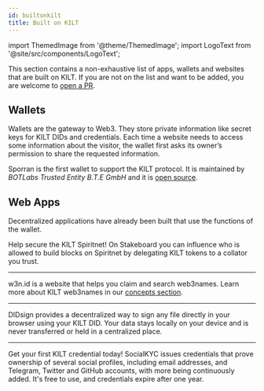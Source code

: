 ```yaml
---
id: builtonkilt
title: Built on KILT
---
```


import ThemedImage from '@theme/ThemedImage';
import LogoText from '@site/src/components/LogoText';

This section contains a non-exhaustive list of apps, wallets and websites that are built on KILT.
If you are not on the list and want to be added, you are welcome to [open a PR](https://github.com/KILTprotocol/docs/edit/master/docs/develop/05_builtonkilt.md).

## Wallets

Wallets are the gateway to Web3.
They store private information like secret keys for KILT DIDs and credentials.
Each time a website needs to access some information about the visitor, the wallet first asks its owner’s permission to share the requested information.


<LogoText
    linkTo='https://sporran.org'
    srcLight='/img/showcase/sporran_light.svg'
    srcDark='/img/showcase/sporran_dark.svg'
    width='90'
    alt='bte-sporran-wallet-logo'>
    Sporran is the first wallet to support the KILT protocol.
    It is maintained by _BOTLabs Trusted Entity B.T.E GmbH_ and it is [open source](https://github.com/BTE-Trusted-Entity/sporran-extension).
</LogoText>

## Web Apps

Decentralized applications have already been built that use the functions of the wallet.

<LogoText
    linkTo='https://stakeboard.kilt.io/'
    srcLight='/img/showcase/stakeboard_light.svg'
    srcDark='/img/showcase/stakeboard_dark.svg'
    width='180'
    alt='bte-stakeboard-logo'>
    Help secure the KILT Spiritnet!
    On Stakeboard you can influence who is allowed to build blocks on Spiritnet by delegating KILT tokens to a collator you trust.
</LogoText>

---

<LogoText
    linkTo='https://w3.id'
    srcLight='/img/showcase/w3n_light.svg'
    srcDark='/img/showcase/w3n_dark.svg'
    width='80'
    alt='bte-w3n-id-logo'>
    w3n.id is a website that helps you claim and search web3names.
    Learn more about KILT web3names in our [concepts section](/concepts/web3names).
</LogoText>

---

<LogoText
    linkTo='https://didsign.io/'
    srcLight='/img/showcase/didsign_light.svg'
    srcDark='/img/showcase/didsign_dark.svg'
    width='140'
    alt='bte-didsign-logo'>
    DIDsign provides a decentralized way to sign any file directly in your browser using your KILT DID.
    Your data stays locally on your device and is never transferred or held in a centralized place. 
</LogoText>

---

<LogoText
    linkTo='https://socialkyc.io/'
    srcLight='/img/showcase/skyc_light.svg'
    srcDark='/img/showcase/skyc_dark.svg'
    width='110'
    alt='bte-socialkyc-logo'>
    Get your first KILT credential today!
    SocialKYC issues credentials that prove ownership of several social profiles, including email addresses, and Telegram, Twitter and GitHub accounts, with more being continuously added.
    It's free to use, and credentials expire after one year.
</LogoText>
